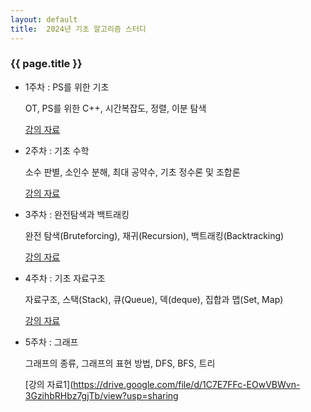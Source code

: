 ```yaml
---
layout: default
title:  2024년 기초 알고리즘 스터디
---
```

### {{ page.title }}

- 1주차 : PS를 위한 기초

    OT, PS를 위한 C++, 시간복잡도, 정렬, 이분 탐색

    [강의 자료](https://drive.google.com/file/d/1FCMuWIq-dbhokZrN53UQMKWFYOu2eugR/view?usp=drive_link)
- 2주차 : 기초 수학

    소수 판별, 소인수 분해, 최대 공약수, 기초 정수론 및 조합론

    [강의 자료](https://drive.google.com/file/d/1byZIba5p1lSLdP3pfGKNJu2frqQ8A4M1/view?usp=sharing)
- 3주차 : 완전탐색과 백트래킹

    완전 탐색(Bruteforcing), 재귀(Recursion), 백트래킹(Backtracking)

    [강의 자료](https://drive.google.com/file/d/1L4MPGq1jhgPyMGlm-TYEHetOLWbvG7p2/view?usp=sharing)
- 4주차 : 기초 자료구조

    자료구조, 스택(Stack), 큐(Queue), 덱(deque), 집합과 맵(Set, Map)

    [강의 자료](https://drive.google.com/file/d/1R5Bfkg9lkt2EXaJ5xG8NUcFe2JOTKk7i/view?usp=sharing)
- 5주차 : 그래프

    그래프의 종류, 그래프의 표현 방법, DFS, BFS, 트리

    [강의 자료1](https://drive.google.com/file/d/1C7E7FFc-EOwVBWvn-3GzihbRHbz7gjTb/view?usp=sharing